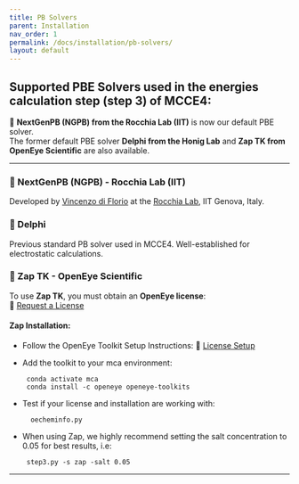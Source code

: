 ```yaml
---
title: PB Solvers
parent: Installation
nav_order: 1
permalink: /docs/installation/pb-solvers/
layout: default
---
```


## Supported PBE Solvers used in the energies calculation step (step 3) of MCCE4:
  
🚀  __NextGenPB (NGPB) from the Rocchia Lab (IIT)__ is now our default PBE solver.  
The former default PBE solver __Delphi from the Honig Lab__ and __Zap TK from OpenEye Scientific__ are also available.

---
### 🔹 NextGenPB (NGPB) - Rocchia Lab (IIT)
Developed by [Vincenzo di Florio](https://github.com/vdiflorio) at the [Rocchia Lab](https://github.com/concept-lab), IIT Genova, Italy.  

### 🔹 Delphi 
Previous standard PB solver used in MCCE4. Well-established for electrostatic calculations.  

### 🔹 Zap TK - OpenEye Scientific 
To use **Zap TK**, you must obtain an **OpenEye license**:  
🔗 [Request a License](https://www.eyesopen.com/contact)  

#### Zap Installation:
  * Follow the OpenEye Toolkit Setup Instructions: 🔗 [License Setup](https://docs.eyesopen.com/toolkits/python/quickstart-python/license.html)

  * Add the toolkit to your mca environment:
    ```
     conda activate mca
     conda install -c openeye openeye-toolkits
    ```

  * Test if your license and installation are working with:
    ```
      oecheminfo.py
    ```

  * When using Zap, we highly recommend setting the salt concentration to 0.05 for best results, i.e:
    ```
     step3.py -s zap -salt 0.05
    ```
---

